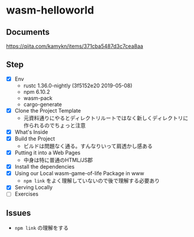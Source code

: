 # wasm-helloworld

## Documents

https://qiita.com/kamykn/items/371cba5487d3c7cea8aa

## Step

- [x] Env
  - rustc 1.36.0-nightly (3f5152e20 2019-05-08)
  - npm 6.10.2
  - wasm-pack
  - cargo-generate
- [x] Clone the Project Template
  - 元資料通りにやるとディレクトリルートではなく新しくディレクトリに作られるのでちょっと注意
- [x] What's Inside
- [x] Build the Project
  - ビルドは問題なく通る。すんなりいって肩透かし感ある
- [x] Putting it into a Web Pages
  - 中身は特に普通のHTML/JS郡
- [x] Install the dependencies
- [x] Using our Local wasm-game-of-life Package in www
  - `npm link` をよく理解していないので後で理解する必要あり
- [x] Serving Locally
- [ ] Exercises

## Issues

- `npm link` の理解をする